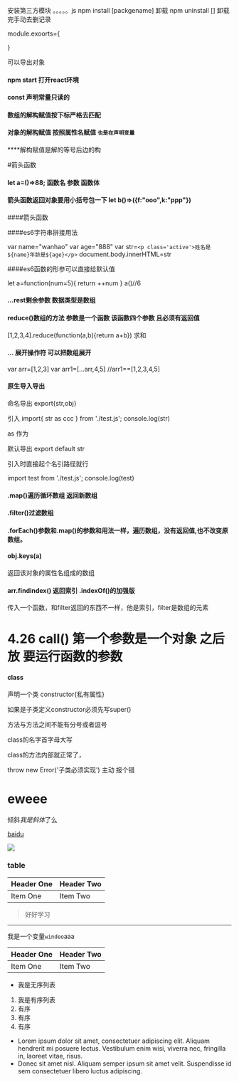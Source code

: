 安装第三方模块
。。。。。js
npm install [packgename]
卸载
npm uninstall []
卸载完手动去删记录

module.exoorts={

}

可以导出对象

#### npm start 打开react环境


#### const 声明常量只读的


#### 数组的解构赋值按下标严格去匹配


#### 对象的解构赋值 按照属性名赋值  `也是在声明变量`


****解构赋值是解的等号后边的构

#箭头函数


#### let a=()=>88;   函数名 参数 函数体


#### 箭头函数返回对象要用小括号包一下  let b()=>({f:"ooo",k:"ppp"})


####箭头函数



####es6字符串拼接用法


var name="wanhao"
var age="888"
var str=`<p class='active'>姓名是${name}年龄是${age}</p>`
document.body.innerHTML=str



####es6函数的形参可以直接给默认值


let a=function(num=5){
  return ++num
}
a()//6



#### ...rest剩余参数 数据类型是数组


#### reduce()数组的方法 参数是一个函数 该函数四个参数 且必须有返回值


[1,2,3,4].reduce(function(a,b){return a+b})   求和



#### ... 展开操作符 可以把数组展开


  var arr=[1,2,3]
   var arr1=[...arr,4,5]
   //arr1==[1,2,3,4,5]


#### 原生导入导出

  命名导出
  export{str,obj}

引入
import{ str as ccc } from './test.js';
console.log(str)

as  作为

默认导出
export default str

引入时直接起个名引路径就行

import test from './test.js';
console.log(test)


#### .map()遍历循环数组 返回新数组
#### .filter()过滤数组


#### .forEach()参数和.map()的参数和用法一样，遍历数组，没有返回值,也不改变原数组。


#### obj.keys(a)

返回该对象的属性名组成的数组

#### arr.findindex()   返回索引 .indexOf()的加强版


传入一个函数，和filter返回的东西不一样，他是索引，filter是数组的元素




# 4.26  call()  第一个参数是一个对象  之后放 要运行函数的参数



#### class


声明一个类
  constructor{私有属性}

  如果是子类定义constructor必须先写super()




方法与方法之间不能有分号或者逗号

class的名字首字母大写

class的方法内部就正常了，




  throw new Error('子类必须实现')
  主动 报个错





















































# eweee
倾斜*我是斜体*了么

[baidu](http://www.baidu.com)

![](http://imgstore.cdn.sogou.com/app/a/100540002/686672.jpg)


### table
| Header One     | Header Two     |
| :------------- | :------------- |
| Item One       | Item Two       |


>好好学习

***


我是一个变量`windeo`aaa

| Header One     | Header Two     |
| :------------- | :------------- |
| Item One       | Item Two       |


- 我是无序列表


1. 我是有序列表
2. 有序
5. 有序
8. 有序


*   Lorem ipsum dolor sit amet, consectetuer adipiscing elit.
Aliquam hendrerit mi posuere lectus. Vestibulum enim wisi,
viverra nec, fringilla in, laoreet vitae, risus.
*   Donec sit amet nisl. Aliquam semper ipsum sit amet velit.
Suspendisse id sem consectetuer libero luctus adipiscing.
